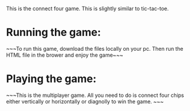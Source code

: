 This is the connect four game. This is slightly similar to tic-tac-toe. 

<h1> Running the game: </h1>
~~~To run this game, download the files locally on your pc. Then run the HTML file in the brower and enjoy the game~~~

<h1> Playing the game: </h1>
~~~This is the multiplayer game. All you need to do is connect four chips either vertically or horizontally or diagnolly to win the game.  ~~~
